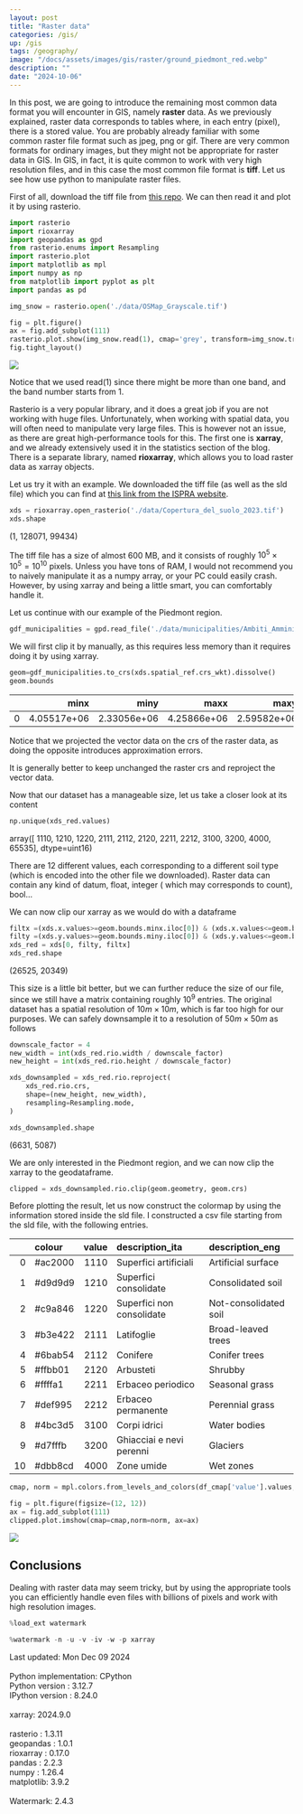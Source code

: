 ```yaml
---
layout: post
title: "Raster data"
categories: /gis/
up: /gis
tags: /geography/
image: "/docs/assets/images/gis/raster/ground_piedmont_red.webp"
description: ""
date: "2024-10-06"
---
```


In this post, we are going to introduce the remaining most
common data format you will encounter in GIS, namely
**raster** data.
As we previously explained, raster data corresponds
to tables where, in each entry (pixel), there is a stored value.
You are probably already familiar with some common
raster file format such as jpeg, png or gif.
There are very common formats for ordinary images, but they
might not be appropriate for raster data in GIS.
In GIS, in fact, it is quite common to work with very
high resolution files, and in this case the most common
file format is **tiff**.
Let us see how use python to manipulate raster files.

First of all, download the tiff file from [this repo](https://github.com/epibayes/john-snow-data/blob/master/OSMap_Grayscale.tif).
We can then read it and plot it by using rasterio.

```python
import rasterio
import rioxarray
import geopandas as gpd
from rasterio.enums import Resampling
import rasterio.plot
import matplotlib as mpl
import numpy as np
from matplotlib import pyplot as plt
import pandas as pd

img_snow = rasterio.open('./data/OSMap_Grayscale.tif')

fig = plt.figure()
ax = fig.add_subplot(111)
rasterio.plot.show(img_snow.read(1), cmap='grey', transform=img_snow.transform, ax=ax)
fig.tight_layout()
```

![](/docs/assets/images/gis/raster/snow.webp)

Notice that we used read(1) since there might be more than
one band, and the band number starts from 1.

Rasterio is a very popular library, and it does a great
job if you are not working with huge files.
Unfortunately, when working with spatial data, you will often need to manipulate very large
files.
This is however not an issue, as there are great high-performance
tools for this. The first one is **xarray**,
and we already extensively used it in the statistics section
of the blog.
There is a separate library, named **rioxarray**, which allows
you to load raster data as xarray objects.

Let us try it with an example.
We downloaded the tiff file (as well as the sld file) which you can find
at [this link from the ISPRA website](https://groupware.sinanet.isprambiente.it/uso-copertura-e-consumo-di-suolo/library/copertura-del-suolo/carta-di-copertura-del-suolo/copertura-del-suolo-2023).


```python
xds = rioxarray.open_rasterio('./data/Copertura_del_suolo_2023.tif')
xds.shape
```

<div class="code">
(1, 128071, 99434)
</div>

The tiff file has a size of almost 600 MB, and it consists
of roughly $10^5 \times 10^5 = 10^{10}$ pixels.
Unless you have tons of RAM, I would not recommend you to naively
manipulate it as a numpy array, or your PC could easily crash.
However, by using xarray and being a little smart,
you can comfortably handle it.

Let us continue with our example of the Piedmont region.

```python
gdf_municipalities = gpd.read_file('./data/municipalities/Ambiti_Amministrativi-Comuni.dbf')
```

We will first clip it by manually, as this requires
less memory than it requires doing it by using xarray.

```python
geom=gdf_municipalities.to_crs(xds.spatial_ref.crs_wkt).dissolve()
geom.bounds
```

|    |        minx |        miny |        maxx |        maxy |
|---:|------------:|------------:|------------:|------------:|
|  0 | 4.05517e+06 | 2.33056e+06 | 4.25866e+06 | 2.59582e+06 |

Notice that we projected the vector data on the crs of the raster
data, as doing the opposite introduces approximation errors.

<div class="emphbox">
It is generally better to keep unchanged the raster crs
and reproject the vector data.
</div>

Now that our dataset has a manageable size, let us take a closer look
at its content

```python
np.unique(xds_red.values)
```

<div class="code">
array([ 1110,  1210,  1220,  2111,  2112,  2120,  2211,  2212,  3100,
        3200,  4000, 65535], dtype=uint16)
</div>

There are 12 different values, each corresponding to a
different soil type (which is encoded into the other file we
downloaded).
Raster data can contain any kind of datum, float, integer (
which may corresponds to count), bool...

We can now clip our xarray as we would do with a dataframe

```python
filtx =(xds.x.values>=geom.bounds.minx.iloc[0]) & (xds.x.values<=geom.bounds.maxx.iloc[0])
filty =(xds.y.values>=geom.bounds.miny.iloc[0]) & (xds.y.values<=geom.bounds.maxy.iloc[0])
xds_red = xds[0, filty, filtx]
xds_red.shape
```

<div class="code">
(26525, 20349)
</div>

This size is a little bit better, but we can further reduce the size
of our file, since we still have a matrix containing roughly $10^9$
entries.
The original dataset has a spatial resolution of $10m \times 10m$,
which is far too high for our purposes.
We can safely downsample it to a resolution of $50m \times 50m$
as follows

```python
downscale_factor = 4
new_width = int(xds_red.rio.width / downscale_factor)
new_height = int(xds_red.rio.height / downscale_factor)

xds_downsampled = xds_red.rio.reproject(
    xds_red.rio.crs,
    shape=(new_height, new_width),
    resampling=Resampling.mode,
)

xds_downsampled.shape
```

<div class="code">
(6631, 5087)
</div>

We are only interested in the Piedmont region,
and we can now clip the xarray to the geodataframe.


```python
clipped = xds_downsampled.rio.clip(geom.geometry, geom.crs)
```
Before plotting the result, let us now construct the 
colormap by using the information stored inside the sld file.
I constructed a csv file starting from the sld file, with the following
entries.

|    | colour   |   value | description_ita           | description_eng       |
|---:|:---------|--------:|:--------------------------|:----------------------|
|  0 | #ac2000  |    1110 | Superfici artificiali     | Artificial surface    |
|  1 | #d9d9d9  |    1210 | Superfici consolidate     | Consolidated soil     |
|  2 | #c9a846  |    1220 | Superfici non consolidate | Not-consolidated soil |
|  3 | #b3e422  |    2111 | Latifoglie                | Broad-leaved trees    |
|  4 | #6bab54  |    2112 | Conifere                  | Conifer trees         |
|  5 | #ffbb01  |    2120 | Arbusteti                 | Shrubby               |
|  6 | #ffffa1  |    2211 | Erbaceo periodico         | Seasonal grass        |
|  7 | #def995  |    2212 | Erbaceo permanente        | Perennial grass       |
|  8 | #4bc3d5  |    3100 | Corpi idrici              | Water bodies          |
|  9 | #d7fffb  |    3200 | Ghiacciai e nevi perenni  | Glaciers              |
| 10 | #dbb8cd  |    4000 | Zone umide                | Wet zones             |

```python
cmap, norm = mpl.colors.from_levels_and_colors(df_cmap['value'].values, df_cmap['colour'].values,extend='min')

fig = plt.figure(figsize=(12, 12))
ax = fig.add_subplot(111)
clipped.plot.imshow(cmap=cmap,norm=norm, ax=ax)
```

![](/docs/assets/images/gis/raster/ground_piedmont.webp)

## Conclusions

Dealing with raster data may seem tricky, but by using the 
appropriate tools you can efficiently handle even files
with billions of pixels and work with high resolution images.

```python
%load_ext watermark
```

```python
%watermark -n -u -v -iv -w -p xarray
```

<div class="code">
Last updated: Mon Dec 09 2024
<br>

<br>
Python implementation: CPython
<br>
Python version       : 3.12.7
<br>
IPython version      : 8.24.0
<br>

<br>
xarray: 2024.9.0
<br>

<br>
rasterio  : 1.3.11
<br>
geopandas : 1.0.1
<br>
rioxarray : 0.17.0
<br>
pandas    : 2.2.3
<br>
numpy     : 1.26.4
<br>
matplotlib: 3.9.2
<br>

<br>
Watermark: 2.4.3
<br>
</div>